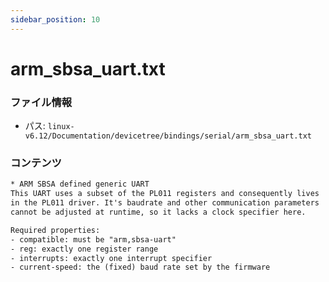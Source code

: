```yaml
---
sidebar_position: 10
---
```

# arm_sbsa_uart.txt

### ファイル情報

- パス: `linux-v6.12/Documentation/devicetree/bindings/serial/arm_sbsa_uart.txt`

### コンテンツ

```txt
* ARM SBSA defined generic UART
This UART uses a subset of the PL011 registers and consequently lives
in the PL011 driver. It's baudrate and other communication parameters
cannot be adjusted at runtime, so it lacks a clock specifier here.

Required properties:
- compatible: must be "arm,sbsa-uart"
- reg: exactly one register range
- interrupts: exactly one interrupt specifier
- current-speed: the (fixed) baud rate set by the firmware

```
